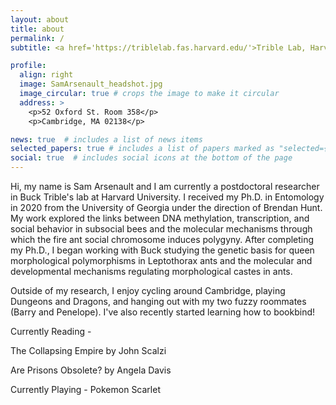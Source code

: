 ```yaml
---
layout: about
title: about
permalink: /
subtitle: <a href='https://triblelab.fas.harvard.edu/'>Trible Lab, Harvard Unversity</a>. samarsenault93 at gmail dot com

profile:
  align: right
  image: SamArsenault_headshot.jpg
  image_circular: true # crops the image to make it circular
  address: >
    <p>52 Oxford St. Room 358</p>
    <p>Cambridge, MA 02138</p>

news: true  # includes a list of news items
selected_papers: true # includes a list of papers marked as "selected={true}"
social: true  # includes social icons at the bottom of the page
---
```


Hi, my name is Sam Arsenault and I am currently a postdoctoral researcher in Buck Trible's lab at Harvard University. I received my Ph.D. in Entomology in 2020 from the University of Georgia under the direction of Brendan Hunt. My work explored the links between DNA methylation, transcription, and social behavior in subsocial bees and the molecular mechanisms through which the fire ant social chromosome induces polygyny. After completing my Ph.D., I began working with Buck studying the genetic basis for queen morphological polymorphisms in Leptothorax ants and the molecular and developmental mechanisms regulating morphological castes in ants. 

Outside of my research, I enjoy cycling around Cambridge, playing Dungeons and Dragons, and hanging out with my two fuzzy roommates (Barry and Penelope). I've also recently started learning how to bookbind!

Currently Reading -

The Collapsing Empire by John Scalzi 

Are Prisons Obsolete? by Angela Davis

Currently Playing - Pokemon Scarlet